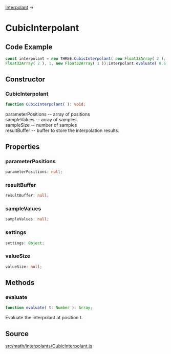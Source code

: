 [Interpolant](en\math\Interpolant.html) →

# CubicInterpolant

## Code Example

  
```ts  
const interpolant = new THREE.CubicInterpolant( new Float32Array( 2 ), new
Float32Array( 2 ), 1, new Float32Array( 1 ));interpolant.evaluate( 0.5 );  
```  

## Constructor

### CubicInterpolant

  
  
```ts  
function CubicInterpolant( ): void;  
```  

parameterPositions -- array of positions  
sampleValues -- array of samples  
sampleSize -- number of samples  
resultBuffer -- buffer to store the interpolation results.  
  

## Properties

### parameterPositions

  
  
```ts  
parameterPositions: null;  
```  

### resultBuffer

  
  
```ts  
resultBuffer: null;  
```  

### sampleValues

  
  
```ts  
sampleValues: null;  
```  

### settings

  
  
```ts  
settings: Object;  
```  

### valueSize

  
  
```ts  
valueSize: null;  
```  

## Methods

### evaluate

  
  
```ts  
function evaluate( t: Number ): Array;  
```  

Evaluate the interpolant at position *t*.

## Source

<a
href="https://github.com/mrdoob/three.js/blob/master/src/math/interpolants/CubicInterpolant.js">src/math/interpolants/CubicInterpolant.js</a>


